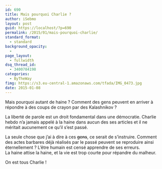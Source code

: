 ```yaml
---
id: 690
title: Mais pourquoi Charlie ?
author: iSebmo
layout: post
guid: https://localhost/?p=690
permalink: /2015/01/mais-pourquoi-charlie/
standard_format:
  - standard
background_opacity:
  - 
page_layout:
  - fullwidth
dsq_thread_id:
  - 3400784198
categories:
  - ByTheWay
fimg: https://s3.eu-central-1.amazonaws.com/tfada/IMG_0473.jpg
date: 2015-01-08
---
```

Mais pourquoi autant de haine ? Comment des gens peuvent en arriver à répondre à des coups de crayon par des Kalashnikov ?

La liberté de parole est un droit fondamental dans une démocratie. Charlie hebdo n&rsquo;a jamais appelé à la haine dans aucun des ses articles et il ne méritait aucunement ce qu&rsquo;il s&rsquo;est passé.

La seule chose que j&rsquo;ai à dire à ces <del>gens</del>, ce serait de s&rsquo;instruire. Comment des actes barbares déjà réalisés par le passé peuvent se reproduire ainsi éternellement ? L&rsquo;être humain est censé apprendre de ses erreurs.  
La haine attise la haine, et la vie est trop courte pour répandre du malheur.

On est tous Charlie !